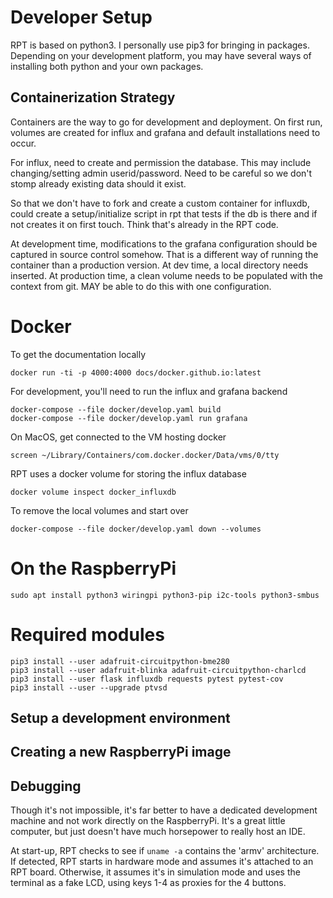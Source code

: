 # Developer Setup

RPT is based on python3.   I personally use pip3 for bringing in packages.  Depending on your development platform, you may have several ways of installing both python and your own packages. 

## Containerization Strategy

Containers are the way to go for development and  deployment.  On first run, volumes are created for influx and grafana and default installations need to occur.  

For influx, need to create and permission the database.  This may include changing/setting admin userid/password.  Need to be careful so we don't stomp already existing data should it exist. 

So that we don't have to fork and create a custom container for influxdb, could create a setup/initialize script in rpt that tests if the db is there and if not creates it on first touch.  Think that's already in the RPT code.

At development time, modifications to the grafana configuration should be captured in source control somehow.  That is a different way of running the container than a production version.  At dev time, a local directory needs inserted.  At production time, a clean volume needs to be populated with the context from git.  MAY be able to do this with one configuration.

# Docker

To get the documentation locally
```
docker run -ti -p 4000:4000 docs/docker.github.io:latest
```

For development, you'll need to run the influx and grafana backend
```
docker-compose --file docker/develop.yaml build
docker-compose --file docker/develop.yaml run grafana
```

On MacOS, get connected to the VM hosting docker
```
screen ~/Library/Containers/com.docker.docker/Data/vms/0/tty
```

RPT uses a docker volume for storing the influx database
```
docker volume inspect docker_influxdb
```

To remove the local volumes and start over
```
docker-compose --file docker/develop.yaml down --volumes
```

# On the RaspberryPi

```
sudo apt install python3 wiringpi python3-pip i2c-tools python3-smbus
```

# Required modules
```
pip3 install --user adafruit-circuitpython-bme280
pip3 install --user adafruit-blinka adafruit-circuitpython-charlcd
pip3 install --user flask influxdb requests pytest pytest-cov
pip3 install --user --upgrade ptvsd
```

## Setup a development environment

## Creating a new RaspberryPi image

## Debugging

Though it's not impossible, it's far better to have a dedicated development machine and not work directly on the RaspberryPi.  It's a great little computer, but just doesn't have much horsepower to really host an IDE.

At start-up, RPT checks to see if `uname -a` contains the 'armv' architecture.  If detected, RPT starts in hardware mode and assumes it's attached to an RPT board.  Otherwise, it assumes it's in simulation mode and uses the terminal as a fake LCD, using keys 1-4 as proxies for the 4 buttons.
